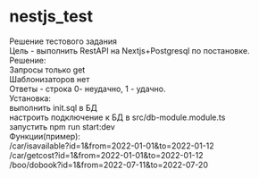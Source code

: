 # nestjs_test
Решение тестового задания<br>
Цель - выполнить RestAPI на Nextjs+Postgresql по постановке.<br>
Решение:<br>
  Запросы только get<br>
  Шаблонизаторов нет<br>
  Ответы - строка 0- неудачно, 1 - удачно.<br>
Установка:<br>
  выполнить init.sql в БД<br>
  настроить подключение к БД в src/db-module.module.ts<br>
  запустить npm run start:dev<br>
Функции(пример):<br>
  /car/isavailable?id=1&from=2022-01-01&to=2022-01-12<br>
  /car/getcost?id=1&from=2022-01-01&to=2022-01-12<br>
  /boo/dobook?id=1&from=2022-07-11&to=2022-07-20<br>
